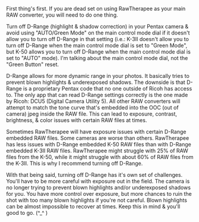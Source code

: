 First thing's first. If you are dead set on using RawTherapee as your main RAW converter, you will need to do one thing.

Turn off D-Range (highlight & shadow correction) in your Pentax camera & avoid using "AUTO/Green Mode" on the main control mode dial if it doesn't allow you to turn off D-Range in that setting (i.e.: K-3II doesn't allow you to turn off D-Range when the main control mode dial is set to "Green Mode", but K-50 allows you to turn off D-Range when the main control mode dial is set to "AUTO" mode). I'm talking about the main control mode dial, not the "Green Button" reset.

D-Range allows for more dynamic range in your photos. It basically tries to prevent blown highlights & underexposed shadows. The downside is that D-Range is a proprietary Pentax code that no one outside of Ricoh has access to. The only app that can read D-Range settings correctly is the one made by Ricoh: DCU5 (Digital Camera Utility 5). All other RAW converters will attempt to match the tone curve that's embedded into the OOC (out of camera) jpeg inside the RAW file. This can lead to exposure, contrast, brightness, & color issues with certain RAW files at times.

Sometimes RawTherapee will have exposure issues with certain D-Range embedded RAW files. Some cameras are worse than others. RawTherapee has less issues with D-Range embedded K-50 RAW files than with D-Range embedded K-3II RAW files. RawTherapee might struggle with 25% of RAW files from the K-50, while it might struggle with about 60% of RAW files from the K-3II. This is why I recommend turning off D-Range.

With that being said, turning off D-Range has it's own set of challenges. You'll have to be more careful with exposure out in the field. The camera is no longer trying to prevent blown highlights and/or underexposed shadows for you. You have more control over exposure, but more chances to ruin the shot with too many blown highlights if you're not careful. Blown highlights can be almost impossible to recover at times. Keep this in mind & you'll good to go. (^_^ )
